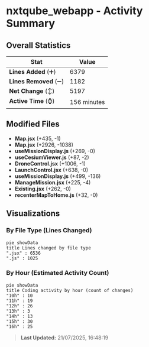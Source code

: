 # nxtqube_webapp - Activity Summary 

## Overall Statistics

| Stat                   | Value                                                             |
| ---------------------- | ----------------------------------------------------------------- |
| **Lines Added** (➕)   | 6379                                          |
| **Lines Removed** (➖) | 1182                                        |
| **Net Change** (↕)    | 5197                |
| **Active Time** (⌚)   | 156 minutes |


## Modified Files
- **Map.jsx** (+435, -1)
- **Map.jsx** (+2926, -1038)
- **useMissionDisplay.js** (+269, -0)
- **useCesiumViewer.js** (+87, -2)
- **DroneControl.jsx** (+1006, -1)
- **LaunchControl.jsx** (+638, -0)
- **useMissionDisplay.js** (+499, -136)
- **ManageMission.jsx** (+225, -4)
- **Existing.jsx** (+262, -0)
- **recenterMapToHome.js** (+32, -0)

## Visualizations

### By File Type (Lines Changed)

```mermaid
pie showData
title Lines changed by file type
".jsx" : 6536
".js" : 1025
```

### By Hour (Estimated Activity Count)

```mermaid
pie showData
title Coding activity by hour (count of changes)
"10h" : 10
"11h" : 19
"12h" : 26
"13h" : 3
"14h" : 13
"15h" : 30
"16h" : 25
```


> **Last Updated:** 21/07/2025, 16:48:19